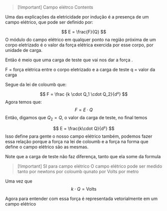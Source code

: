 

> [!important] Campo elétrco
> Contents



Uma das explicações da eletricidade por indução é a presença de um campo elétrico, que pode ser definido por:

$$
E = \frac{F}{Q}
$$
O módulo do campo elétrico em qualquer ponto na região próxima de um corpo eletrizado é o valor da força elétrica exercida por esse corpo, por unidade de carga.

Então é meio que uma carga de teste que vai nos dar a força .

F =  força elétrica entre o corpo eletrizado e a carga de teste
q = valor da carga

Segue da lei de coloumb que:

$$
F = \frac {k \cdot Q_1 \cdot Q_2}{d²}
$$
Agora temos que:
$$
F = E \cdot Q
$$
Então, digamos que $Q_2 = Q$, o valor da carga de teste, no final temos

$$
E = \frac{k\cdot Q}{d²}
$$
Isso define para gente o nosso campo elétrico também, podemos fazer essa relação porque a força na lei de coloumb e a força na forma que define o campo elétrico são as mesmas.

Note que a carga de teste não faz diferença, tanto que ela some da formula

> [!important] SI para campo elétrico
> O campo elétrico pode ser medido tanto por newtons por coloumb qunato por Volts por metro 
> 

Uma vez que 
$$
k \cdot Q = \text{Volts}
$$


Agora para entender com essa força é representada vetorialmente em um campo elétrico